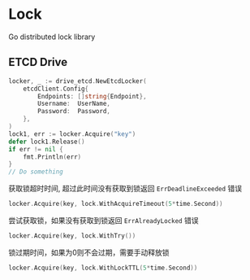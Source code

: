 # Lock

Go distributed lock library

## ETCD Drive

```go
locker, _ := drive_etcd.NewEtcdLocker(
    etcdClient.Config{
        Endpoints: []string{Endpoint},
        Username:  UserName,
        Password:  Password,
    },
)
lock1, err := locker.Acquire("key")
defer lock1.Release()
if err != nil {
    fmt.Println(err)
}
// Do something
```


获取锁超时时间, 超过此时间没有获取到锁返回 `ErrDeadlineExceeded` 错误
```go
locker.Acquire(key, lock.WithAcquireTimeout(5*time.Second))
```

尝试获取锁，如果没有获取到锁返回 `ErrAlreadyLocked` 错误
```go
locker.Acquire(key, lock.WithTry())
```

锁过期时间，如果为0则不会过期，需要手动释放锁
```go
locker.Acquire(key, lock.WithLockTTL(5*time.Second))
```
